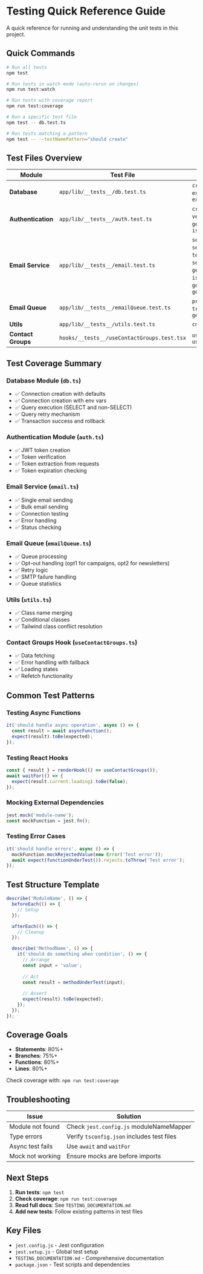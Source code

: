 # Testing Quick Reference Guide

A quick reference for running and understanding the unit tests in this project.

## Quick Commands

```bash
# Run all tests
npm test

# Run tests in watch mode (auto-rerun on changes)
npm run test:watch

# Run tests with coverage report
npm run test:coverage

# Run a specific test file
npm test -- db.test.ts

# Run tests matching a pattern
npm test -- --testNamePattern="should create"
```

## Test Files Overview

| Module | Test File | Methods Tested |
|--------|-----------|----------------|
| **Database** | `app/lib/__tests__/db.test.ts` | `createConnection()`, `executeQuery()`, `executeTransaction()` |
| **Authentication** | `app/lib/__tests__/auth.test.ts` | `createToken()`, `verifyToken()`, `getTokenFromRequest()`, `isTokenExpired()` |
| **Email Service** | `app/lib/__tests__/email.test.ts` | `sendEmail()`, `sendBulkEmails()`, `testConnection()`, `sendTestEmail()`, `getConfiguration()`, `isReady()`, `getInitializationError()`, `getStatus()` |
| **Email Queue** | `app/lib/__tests__/emailQueue.test.ts` | `processQueue()`, `triggerProcessing()`, `getQueueStats()` |
| **Utils** | `app/lib/__tests__/utils.test.ts` | `cn()` |
| **Contact Groups** | `hooks/__tests__/useContactGroups.test.tsx` | `useContactGroups()`, `useContactGroupNames()` |

## Test Coverage Summary

### Database Module (`db.ts`)
- ✅ Connection creation with defaults
- ✅ Connection creation with env vars
- ✅ Query execution (SELECT and non-SELECT)
- ✅ Query retry mechanism
- ✅ Transaction success and rollback

### Authentication Module (`auth.ts`)
- ✅ JWT token creation
- ✅ Token verification
- ✅ Token extraction from requests
- ✅ Token expiration checking

### Email Service (`email.ts`)
- ✅ Single email sending
- ✅ Bulk email sending
- ✅ Connection testing
- ✅ Error handling
- ✅ Status checking

### Email Queue (`emailQueue.ts`)
- ✅ Queue processing
- ✅ Opt-out handling (opt1 for campaigns, opt2 for newsletters)
- ✅ Retry logic
- ✅ SMTP failure handling
- ✅ Queue statistics

### Utils (`utils.ts`)
- ✅ Class name merging
- ✅ Conditional classes
- ✅ Tailwind class conflict resolution

### Contact Groups Hook (`useContactGroups.ts`)
- ✅ Data fetching
- ✅ Error handling with fallback
- ✅ Loading states
- ✅ Refetch functionality

## Common Test Patterns

### Testing Async Functions

```typescript
it('should handle async operation', async () => {
  const result = await asyncFunction();
  expect(result).toBe(expected);
});
```

### Testing React Hooks

```typescript
const { result } = renderHook(() => useContactGroups());
await waitFor(() => {
  expect(result.current.loading).toBe(false);
});
```

### Mocking External Dependencies

```typescript
jest.mock('module-name');
const mockFunction = jest.fn();
```

### Testing Error Cases

```typescript
it('should handle errors', async () => {
  mockFunction.mockRejectedValue(new Error('Test error'));
  await expect(functionUnderTest()).rejects.toThrow('Test error');
});
```

## Test Structure Template

```typescript
describe('ModuleName', () => {
  beforeEach(() => {
    // Setup
  });

  afterEach(() => {
    // Cleanup
  });

  describe('MethodName', () => {
    it('should do something when condition', () => {
      // Arrange
      const input = 'value';
      
      // Act
      const result = methodUnderTest(input);
      
      // Assert
      expect(result).toBe(expected);
    });
  });
});
```

## Coverage Goals

- **Statements**: 80%+
- **Branches**: 75%+
- **Functions**: 80%+
- **Lines**: 80%+

Check coverage with: `npm run test:coverage`

## Troubleshooting

| Issue | Solution |
|-------|----------|
| Module not found | Check `jest.config.js` moduleNameMapper |
| Type errors | Verify `tsconfig.json` includes test files |
| Async test fails | Use `await` and `waitFor` |
| Mock not working | Ensure mocks are before imports |

## Next Steps

1. **Run tests**: `npm test`
2. **Check coverage**: `npm run test:coverage`
3. **Read full docs**: See `TESTING_DOCUMENTATION.md`
4. **Add new tests**: Follow existing patterns in test files

## Key Files

- `jest.config.js` - Jest configuration
- `jest.setup.js` - Global test setup
- `TESTING_DOCUMENTATION.md` - Comprehensive documentation
- `package.json` - Test scripts and dependencies

